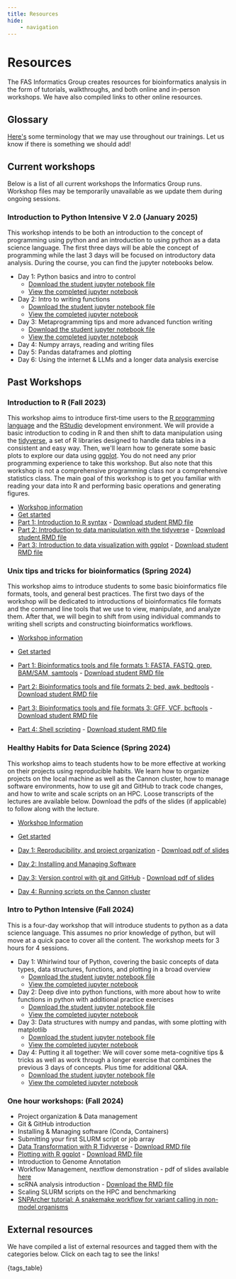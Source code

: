 ```yaml
---
title: Resources
hide:
    - navigation
---
```


<style>
    .md-sidebar--secondary {{
        order: 0;
    }}
</style>

# Resources

The FAS Informatics Group creates resources for bioinformatics analysis in the form of tutorials, walkthroughs, and both online and in-person workshops. We have also compiled links to other online resources.

## Glossary

[Here's](glossary.md) some terminology that we may use throughout our trainings. Let us know if there is something we should add!

## Current workshops

Below is a list of all current workshops the Informatics Group runs. Workshop files may be temporarily unavailable as we update them during ongoing sessions.

### Introduction to Python Intensive V 2.0 (January 2025)

This workshop intends to be both an introduction to the concept of programming using python and an introduction to using python as a data science language. The first three days will be able the concept of programming while the last 3 days will be focused on introductory data analysis. During the course, you can find the jupyter notebooks below. 

- Day 1: Python basics and intro to control 
    - [Download the student jupyter notebook file](Workshops/2025-Spring/Python/Python-Day1-student.ipynb)
    - [View the completed jupyter notebook](Workshops/2025-Spring/Python/Python-Day1.ipynb)
- Day 2: Intro to writing functions
    - [Download the student jupyter notebook file](Workshops/2025-Spring/Python/Python-Day2-student.ipynb)
    - [View the completed jupyter notebook](Workshops/2025-Spring/Python/Python-Day2.ipynb)
- Day 3: Metaprogramming tips and more advanced function writing
    - [Download the student jupyter notebook file](Workshops/2025-Spring/Python/Python-Day3-student.ipynb)
    - [View the completed jupyter notebook](Workshops/2025-Spring/Python/Python-Day3.ipynb)
- Day 4: Numpy arrays, reading and writing files
- Day 5: Pandas dataframes and plotting
- Day 6: Using the internet & LLMs and a longer data analysis exercise

## Past Workshops

### Introduction to R (Fall 2023)

This workshop aims to introduce first-time users to the [R programming language](https://www.r-project.org/) and the [RStudio](https://posit.co/download/rstudio-desktop/) development environment. We will provide a basic introduction to coding in R and then shift to data manipulation using the [tidyverse](https://www.tidyverse.org/), a set of R libraries designed to handle data tables in a consistent and easy way. Then, we'll learn how to generate some basic plots to explore our data using [ggplot](https://ggplot2.tidyverse.org/). You do not need any prior programming experience to take this workshop. But also note that this workshop is not a comprehensive programming class nor a comprehensive statistics class. The main goal of this workshop is to get you familiar with reading your data into R and performing basic operations and generating figures.

- [Workshop information](Workshops/2023-Fall/R/index.html)
- [Get started](Workshops/2023-Fall/R/start.html)
- [Part 1: Introduction to R syntax](Workshops/2023-Fall/R/R-workshop-2023-Part1.md) - [Download student RMD file](Workshops/2023-Fall/R/R-workshop-2023-Part1-student.Rmd)
- [Part 2: Introduction to data manipulation with the tidyverse](Workshops/2023-Fall/R/R-workshop-2023-Part2.md) - [Download student RMD file](Workshops/2023-Fall/R/R-workshop-2023-Part2-student.Rmd)
- [Part 3: Introduction to data visualization with ggplot](Workshops/2023-Fall/R/R-workshop-2023-Part3.md) - [Download student RMD file](Workshops/2023-Fall/R/R-workshop-2023-Part3-student.Rmd)

### Unix tips and tricks for bioinformatics (Spring 2024)

This workshop aims to introduce students to some basic bioinformatics file formats, tools, and general best practices. The first two days of the workshop will be dedicated to introductions of bioinformatics file formats and the command line tools that we use to view, manipulate, and analyze them. After that, we will begin to shift from using individual commands to writing shell scripts and constructing bioinformatics workflows.

- [Workshop information](https://harvardinformatics.github.io/workshops/2024-spring/biotips/)
- [Get started](https://harvardinformatics.github.io/workshops/2024-spring/biotips/start.html)

- [Part 1: Bioinformatics tools and file formats 1: FASTA, FASTQ, grep, BAM/SAM, samtools](Workshops/2024-Spring/Unix/Biotips-workshop-2024-Day1.md) - [Download student RMD file](Workshops/2024-Spring/Unix/Biotips-workshop-2024-Day1-student.Rmd) 
- [Part 2: Bioinformatics tools and file formats 2: bed, awk, bedtools](Workshops/2024-Spring/Unix/Biotips-workshop-2024-Day2.md) - [Download student RMD file](Workshops/2024-Spring/Unix/Biotips-workshop-2024-Day2-student.Rmd)
- [Part 3: Bioinformatics tools and file formats 3: GFF, VCF, bcftools](Workshops/2024-Spring/Unix/Biotips-workshop-2024-Day3.md) - [Download student RMD file](Workshops/2024-Spring/Unix/Biotips-workshop-2024-Day3-student.Rmd)
- [Part 4: Shell scripting](Workshops/2024-Spring/Unix/Biotips-workshop-2024-Day4.md) - [Download student RMD file](Workshops/2024-Spring/Unix/Biotips-workshop-2024-Day4-student.Rmd)

### Healthy Habits for Data Science (Spring 2024)

This workshop aims to teach students how to be more effective at working on their projects using reproducible habits. We learn how to organize projects on the local machine as well as the Cannon cluster, how to manage software environments, how to use git and GitHub to track code changes, and how to write and scale scripts on an HPC. Loose transcripts of the lectures are available below. Download the pdfs of the slides (if applicable) to follow along with the lecture. 

- [Workshop Information](https://harvardinformatics.github.io/workshops/2024-spring/healthy_habits/)
- [Get started](https://harvardinformatics.github.io/workshops/2024-spring/healthy_habits/start.html)

- [Day 1: Reproducibility, and project organization](Workshops/2024-Spring/Healthy/healthy_habits_day1.md) - [Download pdf of slides](Workshops/2024-Spring/Healthy/healthy_habits_day1_ppt.pdf)
- [Day 2: Installing and Managing Software](Workshops/2024-Spring/Healthy/healthy_habits_day2.md)
- [Day 3: Version control with git and GitHub](Workshops/2024-Spring/Healthy/healthy_habits_day3.md) - [Download pdf of slides](Workshops/2024-Spring/Healthy/healthy_habits_day3_ppt.pdf)
- [Day 4: Running scripts on the Cannon cluster](Workshops/2024-Spring/Healthy/healthy_habits_day4.md)

### Intro to Python Intensive (Fall 2024)

This is a four-day workshop that will introduce students to python as a data science language. This assumes no prior knowledge of python, but will move at a quick pace to cover all the content. The workshop meets for 3 hours for 4 sessions. 

- Day 1: Whirlwind tour of Python, covering the basic concepts of data types, data structures, functions, and plotting in a broad overview 
    - [Download the student jupyter notebook file](Workshops/2024-Fall/Python/Python-Day1-student.ipynb)
    - [View the completed jupyter notebook](Workshops/2024-Fall/Python/Python-Day1.ipynb)
- Day 2: Deep dive into python functions, with more about how to write functions in python with additional practice exercises
    - [Download the student jupyter notebook file](Workshops/2024-Fall/Python/Python-Day2-student.ipynb)
    - [View the completed jupyter notebook](Workshops/2024-Fall/Python/Python-Day2.ipynb)
- Day 3: Data structures with numpy and pandas, with some plotting with matplotlib
    - [Download the student jupyter notebook file](Workshops/2024-Fall/Python/Python-Day3-student.ipynb)
    - [View the completed jupyter notebook](Workshops/2024-Fall/Python/Python-Day3.ipynb)
- Day 4: Putting it all together: We will cover some meta-cognitive tips & tricks as well as work through a longer exercise that combines the previous 3 days of concepts. Plus time for additional Q&A. 
    - [Download the student jupyter notebook file](Workshops/2024-Fall/Python/Python-Day4-student.ipynb)
    - [View the completed jupyter notebook](Workshops/2024-Fall/Python/Python-Day4.ipynb)

### One hour workshops: (Fall 2024)

- Project organization & Data management
- Git & GitHub introduction
- Installing & Managing software (Conda, Containers)
- Submitting your first SLURM script or job array
- [Data Transformation with R Tidyverse](Workshops/2024-Fall/R_tidyverse_revised.md) - [Download RMD file](Workshops/2024-Fall/R_tidyverse_revised.Rmd)
- [Plotting with R ggplot](Workshops/2024-Fall/R_ggplot_revised.md) - [Download RMD file](Workshops/2024-Fall/R_ggplot_revised.Rmd)
- Introduction to Genome Annotation
- Workflow Management, nextflow demonstration - pdf of slides available [here](Workshops/2024-Fall/Workflow_managers.pdf)
- scRNA analysis introduction - [Download the RMD file](Workshops/2024-Fall/SinglecellRNAseq.Rmd)
- Scaling SLURM scripts on the HPC and benchmarking
- <a href="Workshops/2024-Fall/snparcher-tutorial-202412.pdf" target="_blank">SNPArcher tutorial: A snakemake workflow for variant calling in non-model organisms</a>

## External resources

We have compiled a list of external resources and tagged them with the categories below. Click on each tag to see the links!

{tags_table}